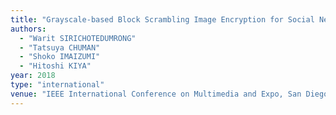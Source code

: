 ```yaml
---
title: "Grayscale-based Block Scrambling Image Encryption for Social Networking Services"
authors:
  - "Warit SIRICHOTEDUMRONG"
  - "Tatsuya CHUMAN"
  - "Shoko IMAIZUMI"
  - "Hitoshi KIYA"
year: 2018
type: "international"
venue: "IEEE International Conference on Multimedia and Expo, San Diego, USA, 2018-07-24."
---
```

